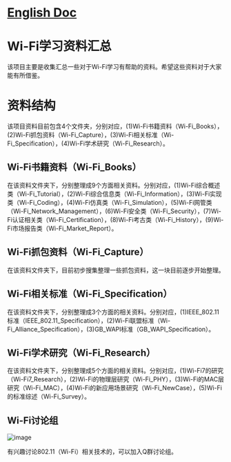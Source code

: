 # [English Doc](https://github.com/fzxy002763/Wi-Fi_Study_Public/blob/master/README-EN.md)

# Wi-Fi学习资料汇总
该项目主要是收集汇总一些对于Wi-Fi学习有帮助的资料。希望这些资料对于大家能有所借鉴。

# 资料结构
该项目资料目前包含4个文件夹，分别对应，(1)Wi-Fi书籍资料（Wi-Fi_Books），(2)Wi-Fi抓包资料（Wi-Fi_Capture），(3)Wi-Fi相关标准（Wi-Fi_Specification），(4)Wi-Fi学术研究（Wi-Fi_Research）。

## Wi-Fi书籍资料（Wi-Fi_Books）
在该资料文件夹下，分别整理成9个方面相关资料。分别对应，(1)Wi-Fi综合概述类（Wi-Fi_Tutorial），(2)Wi-Fi综合信息类（Wi-Fi_Information），(3)Wi-Fi实现类（Wi-Fi_Coding），(4)Wi-Fi仿真类（Wi-Fi_Simulation），(5)Wi-Fi网管类（Wi-Fi_Network_Management），(6)Wi-Fi安全类（Wi-Fi_Security），(7)Wi-Fi认证相关类（Wi-Fi_Certification），(8)Wi-Fi考古类（Wi-Fi_History），(9)Wi-Fi市场报告类（Wi-Fi_Market_Report）。

## Wi-Fi抓包资料（Wi-Fi_Capture）
在该资料文件夹下，目前初步搜集整理一些抓包资料，这一块目前逐步开始整理。

## Wi-Fi相关标准（Wi-Fi_Specification）
在该资料文件夹下，分别整理成3个方面的相关资料。分别对应，(1)IEEE_802.11标准（IEEE_802.11_Specification），(2)Wi-Fi联盟标准（Wi-Fi_Alliance_Specification），(3)GB_WAPI标准（GB_WAPI_Specification）。

## Wi-Fi学术研究（Wi-Fi_Research）
在该资料文件夹下，分别整理成5个方面的相关资料。分别对应，(1)Wi-Fi7的研究（Wi-Fi7_Research），(2)Wi-Fi的物理层研究（Wi-Fi_PHY），(3)Wi-Fi的MAC层研究（Wi-Fi_MAC），(4)Wi-Fi的新应用场景研究（Wi-Fi_NewCase），(5)Wi-Fi的标准综述（Wi-Fi_Survey）。

## Wi-Fi讨论组
![image](http://xufangxin.com/wp-content/uploads/2022/03/QQ_Group.png)

有兴趣讨论802.11（Wi-Fi）相关技术的，可以加入Q群讨论组。
